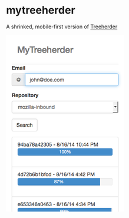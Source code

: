 mytreeherder
============

A shrinked, mobile-first  version of [Treeherder](https://treeherder.mozilla.org)

![MyTreeherder screenshot](screenshot.png)
